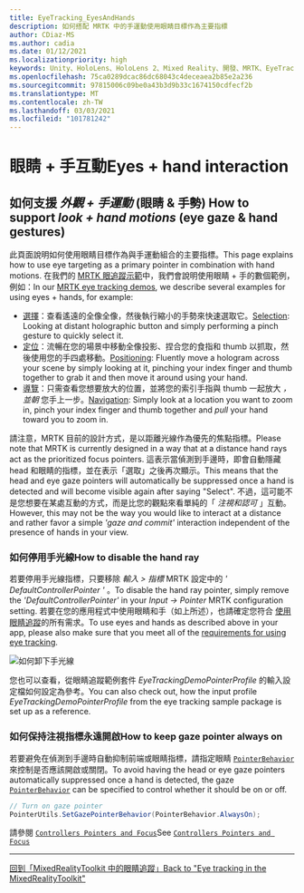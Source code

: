 ```yaml
---
title: EyeTracking_EyesAndHands
description: 如何搭配 MRTK 中的手運動使用眼睛目標作為主要指標
author: CDiaz-MS
ms.author: cadia
ms.date: 01/12/2021
ms.localizationpriority: high
keywords: Unity、HoloLens、HoloLens 2、Mixed Reality、開發、MRTK、EyeTracking、
ms.openlocfilehash: 75ca0289dcac86dc68043c4deceaea2b85e2a236
ms.sourcegitcommit: 97815006c09be0a43b3d9b33c1674150cdfecf2b
ms.translationtype: MT
ms.contentlocale: zh-TW
ms.lasthandoff: 03/03/2021
ms.locfileid: "101781242"
---
```

# <a name="eyes--hand-interaction"></a><span data-ttu-id="b7d6d-104">眼睛 + 手互動</span><span class="sxs-lookup"><span data-stu-id="b7d6d-104">Eyes + hand interaction</span></span>

## <a name="how-to-support-_look--hand-motions_-eye-gaze--hand-gestures"></a><span data-ttu-id="b7d6d-105">如何支援 _外觀 + 手運動_ (眼睛 & 手勢) </span><span class="sxs-lookup"><span data-stu-id="b7d6d-105">How to support _look + hand motions_ (eye gaze & hand gestures)</span></span>

<span data-ttu-id="b7d6d-106">此頁面說明如何使用眼睛目標作為與手運動組合的主要指標。</span><span class="sxs-lookup"><span data-stu-id="b7d6d-106">This page explains how to use eye targeting as a primary pointer in combination with hand motions.</span></span>
<span data-ttu-id="b7d6d-107">在我們的 [MRTK 眼追蹤示範](EyeTracking_ExamplesOverview.md)中，我們會說明使用眼睛 + 手的數個範例，例如：</span><span class="sxs-lookup"><span data-stu-id="b7d6d-107">In our [MRTK eye tracking demos](EyeTracking_ExamplesOverview.md), we describe several examples for using eyes + hands, for example:</span></span>

- <span data-ttu-id="b7d6d-108">[選擇](EyeTracking_TargetSelection.md)：查看遙遠的全像全像，然後執行縮小的手勢來快速選取它。</span><span class="sxs-lookup"><span data-stu-id="b7d6d-108">[Selection](EyeTracking_TargetSelection.md): Looking at distant holographic button and simply performing a pinch gesture to quickly select it.</span></span>
- <span data-ttu-id="b7d6d-109">[定位](EyeTracking_Positioning.md)：流暢在您的場景中移動全像投影、捏合您的食指和 thumb 以抓取，然後使用您的手四處移動。</span><span class="sxs-lookup"><span data-stu-id="b7d6d-109">[Positioning](EyeTracking_Positioning.md): Fluently move a hologram across your scene by simply looking at it, pinching your index finger and thumb together to grab it and then move it around using your hand.</span></span>
- <span data-ttu-id="b7d6d-110">[導覽](EyeTracking_Navigation.md)：只需查看您想要放大的位置，並將您的索引手指與 thumb 一起放大 _，並朝_ 您手上一步。</span><span class="sxs-lookup"><span data-stu-id="b7d6d-110">[Navigation](EyeTracking_Navigation.md): Simply look at a location you want to zoom in, pinch your index finger and thumb together and _pull_ your hand toward you to zoom in.</span></span>

<span data-ttu-id="b7d6d-111">請注意，MRTK 目前的設計方式，是以距離光線作為優先的焦點指標。</span><span class="sxs-lookup"><span data-stu-id="b7d6d-111">Please note that MRTK is currently designed in a way that at a distance hand rays act as the prioritized focus pointers.</span></span>
<span data-ttu-id="b7d6d-112">這表示當偵測到手邊時，即會自動隱藏 head 和眼睛的指標，並在表示「選取」之後再次顯示。</span><span class="sxs-lookup"><span data-stu-id="b7d6d-112">This means that the head and eye gaze pointers will automatically be suppressed once a hand is detected and will become visible again after saying "Select".</span></span>
<span data-ttu-id="b7d6d-113">不過，這可能不是您想要在某處互動的方式，而是比您的觀點來看單純的「 _注視和認可_ 」互動。</span><span class="sxs-lookup"><span data-stu-id="b7d6d-113">However, this may not be the way you would like to interact at a distance and rather favor a simple _'gaze and commit'_ interaction independent of the presence of hands in your view.</span></span>

### <a name="how-to-disable-the-hand-ray"></a><span data-ttu-id="b7d6d-114">如何停用手光線</span><span class="sxs-lookup"><span data-stu-id="b7d6d-114">How to disable the hand ray</span></span>

<span data-ttu-id="b7d6d-115">若要停用手光線指標，只要移除 _輸入 > 指標_ MRTK 設定中的 _' DefaultControllerPointer '_ 。</span><span class="sxs-lookup"><span data-stu-id="b7d6d-115">To disable the hand ray pointer, simply remove the _'DefaultControllerPointer'_ in your _Input -> Pointer_ MRTK configuration setting.</span></span>
<span data-ttu-id="b7d6d-116">若要在您的應用程式中使用眼睛和手（如上所述），也請確定您符合 [使用眼睛追蹤](EyeTracking_BasicSetup.md)的所有需求。</span><span class="sxs-lookup"><span data-stu-id="b7d6d-116">To use eyes and hands as described above in your app, please also make sure that you meet all of the [requirements for using eye tracking](EyeTracking_BasicSetup.md).</span></span>

![如何卸下手光線](../images/eye-tracking/mrtk_setup_removehandray.jpg)

<span data-ttu-id="b7d6d-118">您也可以查看，從眼睛追蹤範例套件 _EyeTrackingDemoPointerProfile_ 的輸入設定檔如何設定為參考。</span><span class="sxs-lookup"><span data-stu-id="b7d6d-118">You can also check out, how the input profile _EyeTrackingDemoPointerProfile_ from the eye tracking sample package is set up as a reference.</span></span>

### <a name="how-to-keep-gaze-pointer-always-on"></a><span data-ttu-id="b7d6d-119">如何保持注視指標永遠開啟</span><span class="sxs-lookup"><span data-stu-id="b7d6d-119">How to keep gaze pointer always on</span></span>

<span data-ttu-id="b7d6d-120">若要避免在偵測到手邊時自動抑制前端或眼睛指標，請指定眼睛 [`PointerBehavior`](xref:Microsoft.MixedReality.Toolkit.Input.PointerBehavior) 來控制是否應該開啟或關閉。</span><span class="sxs-lookup"><span data-stu-id="b7d6d-120">To avoid having the head or eye gaze pointers automatically suppressed once a hand is detected, the gaze [`PointerBehavior`](xref:Microsoft.MixedReality.Toolkit.Input.PointerBehavior) can be specified to control whether it should be on or off.</span></span>

```c#
// Turn on gaze pointer
PointerUtils.SetGazePointerBehavior(PointerBehavior.AlwaysOn);
```

<span data-ttu-id="b7d6d-121">請參閱 [`Controllers Pointers and Focus`](../../architecture/ControllersPointersAndFocus.md)</span><span class="sxs-lookup"><span data-stu-id="b7d6d-121">See [`Controllers Pointers and Focus`](../../architecture/ControllersPointersAndFocus.md)</span></span>

---
[<span data-ttu-id="b7d6d-122">回到「MixedRealityToolkit 中的眼睛追蹤」</span><span class="sxs-lookup"><span data-stu-id="b7d6d-122">Back to "Eye tracking in the MixedRealityToolkit"</span></span>](EyeTracking_Main.md)
